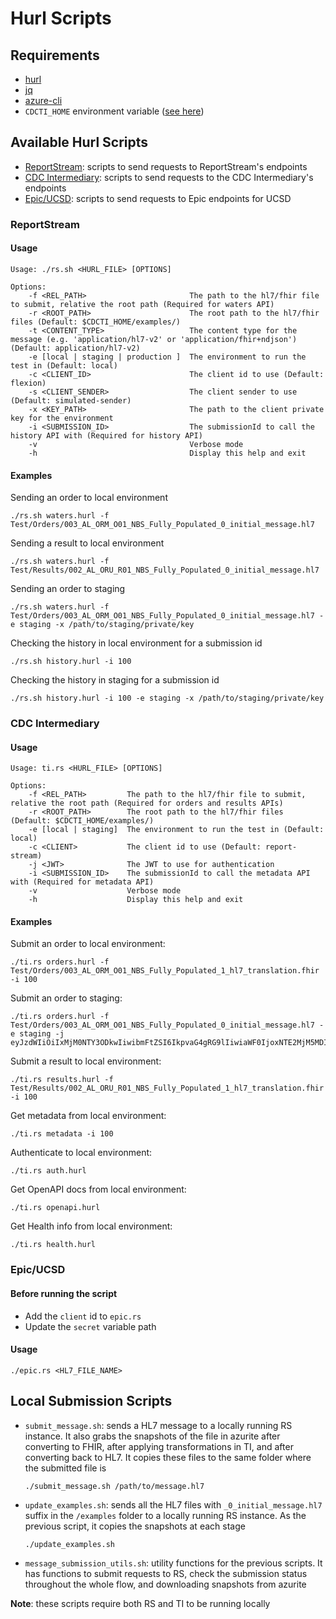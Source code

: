 # Hurl Scripts

## Requirements

- [hurl](https://hurl.dev/)
- [jq](https://jqlang.github.io/jq/)
- [azure-cli](https://learn.microsoft.com/en-us/cli/azure/)
- `CDCTI_HOME` environment variable ([see here](../README.md))

## Available Hurl Scripts

- [ReportStream](./rs/): scripts to send requests to ReportStream's endpoints
- [CDC Intermediary](./ti/): scripts to send requests to the CDC Intermediary's endpoints
- [Epic/UCSD](./epic/): scripts to send requests to Epic endpoints for UCSD

### ReportStream

#### Usage

```
Usage: ./rs.sh <HURL_FILE> [OPTIONS]

Options:
    -f <REL_PATH>                       The path to the hl7/fhir file to submit, relative the root path (Required for waters API)
    -r <ROOT_PATH>                      The root path to the hl7/fhir files (Default: $CDCTI_HOME/examples/)
    -t <CONTENT_TYPE>                   The content type for the message (e.g. 'application/hl7-v2' or 'application/fhir+ndjson') (Default: application/hl7-v2)
    -e [local | staging | production ]  The environment to run the test in (Default: local)
    -c <CLIENT_ID>                      The client id to use (Default: flexion)
    -s <CLIENT_SENDER>                  The client sender to use (Default: simulated-sender)
    -x <KEY_PATH>                       The path to the client private key for the environment
    -i <SUBMISSION_ID>                  The submissionId to call the history API with (Required for history API)
    -v                                  Verbose mode
    -h                                  Display this help and exit
```

#### Examples

Sending an order to local environment

```
./rs.sh waters.hurl -f Test/Orders/003_AL_ORM_O01_NBS_Fully_Populated_0_initial_message.hl7
```

Sending a result to local environment

```
./rs.sh waters.hurl -f Test/Results/002_AL_ORU_R01_NBS_Fully_Populated_0_initial_message.hl7
```

Sending an order to staging

```
./rs.sh waters.hurl -f Test/Orders/003_AL_ORM_O01_NBS_Fully_Populated_0_initial_message.hl7 -e staging -x /path/to/staging/private/key
```

Checking the history in local environment for a submission id

```
./rs.sh history.hurl -i 100
```

Checking the history in staging for a submission id

```
./rs.sh history.hurl -i 100 -e staging -x /path/to/staging/private/key
```

### CDC Intermediary

#### Usage

```
Usage: ti.rs <HURL_FILE> [OPTIONS]

Options:
    -f <REL_PATH>         The path to the hl7/fhir file to submit, relative the root path (Required for orders and results APIs)
    -r <ROOT_PATH>        The root path to the hl7/fhir files (Default: $CDCTI_HOME/examples/)
    -e [local | staging]  The environment to run the test in (Default: local)
    -c <CLIENT>           The client id to use (Default: report-stream)
    -j <JWT>              The JWT to use for authentication
    -i <SUBMISSION_ID>    The submissionId to call the metadata API with (Required for metadata API)
    -v                    Verbose mode
    -h                    Display this help and exit
```

#### Examples

Submit an order to local environment:
```
./ti.rs orders.hurl -f Test/Orders/003_AL_ORM_O01_NBS_Fully_Populated_1_hl7_translation.fhir -i 100
```

Submit an order to staging:
```
./ti.rs orders.hurl -f Test/Orders/003_AL_ORM_O01_NBS_Fully_Populated_0_initial_message.hl7 -e staging -j eyJzdWIiOiIxMjM0NTY3ODkwIiwibmFtZSI6IkpvaG4gRG9lIiwiaWF0IjoxNTE2MjM5MDIyfQ

```

Submit a result to local environment:
```
./ti.rs results.hurl -f Test/Results/002_AL_ORU_R01_NBS_Fully_Populated_1_hl7_translation.fhir -i 100
```

Get metadata from local environment:
```
./ti.rs metadata -i 100
```

Authenticate to local environment:
```
./ti.rs auth.hurl
```

Get OpenAPI docs from local environment:
```
./ti.rs openapi.hurl
```

Get Health info from local environment:
```
./ti.rs health.hurl
```

### Epic/UCSD

#### Before running the script

- Add the `client` id to `epic.rs`
- Update the `secret` variable path

#### Usage

`./epic.rs <HL7_FILE_NAME>`

## Local Submission Scripts

- `submit_message.sh`: sends a HL7 message to a locally running RS instance. It also grabs the snapshots of the file in azurite after converting to FHIR, after applying transformations in TI, and after converting back to HL7. It copies these files to the same folder where the submitted file is
    ```
    ./submit_message.sh /path/to/message.hl7
    ```
- `update_examples.sh`: sends all the HL7 files with `_0_initial_message.hl7` suffix in the `/examples` folder to a locally running RS instance. As the previous script, it copies the snapshots at each stage
    ```
    ./update_examples.sh
    ```
- `message_submission_utils.sh`: utility functions for the previous scripts. It has functions to submit requests to RS, check the submission status throughout the whole flow, and downloading snapshots from azurite

**Note**: these scripts require both RS and TI to be running locally
